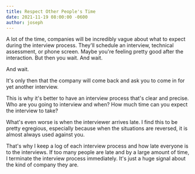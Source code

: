 ```yaml
---
title: Respect Other People's Time
date: 2021-11-19 08:00:00 -0600
author: joseph
---
```


A lot of the time, companies will be incredibly vague about what to expect during the interview process. They'll schedule an interview, technical assessment, or phone screen. Maybe you're feeling pretty good after the interaction. But then you wait. And wait.

And wait.

It's only then that the company will come back and ask you to come in for yet another interview.

This is why it's better to have an interview process that's clear and precise. Who are you going to interview and when? How much time can you expect the interview to take?

What's even worse is when the interviewer arrives late. I find this to be pretty egregious, especially because when the situations are reversed, it is almost always used against you.

That's why I keep a log of each interview process and how late everyone is to the interviews. If too many people are late and by a large amount of time, I terminate the interview process immediately. It's just a huge signal about the kind of company they are.
